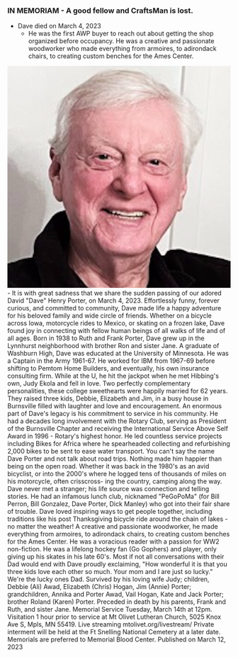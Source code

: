 ### IN MEMORIAM - A good fellow and CraftsMan is lost.

- Dave died on March 4, 2023 
  - He was the first AWP buyer to reach out about getting the shop organized before occupancy.  He was a creative and passionate woodworker who made everything from armoires, to adirondack chairs, to creating custom benches for the Ames Center.
 <img src="./Collateral/Dave.png">
- It is with great sadness that we share the sudden passing of our adored David "Dave" Henry Porter, on March 4, 2023. Effortlessly funny, forever curious, and committed to community, Dave made life a happy adventure for his beloved family and wide circle of friends. Whether on a bicycle across Iowa, motorcycle rides to Mexico, or skating on a frozen lake, Dave found joy in connecting with fellow human beings of all walks of life and of all ages. Born in 1938 to Ruth and Frank Porter, Dave grew up in the Lynnhurst neighborhood with brother Ron and sister Jane. A graduate of Washburn High, Dave was educated at the University of Minnesota. He was a Captain in the Army 1961-67. He worked for IBM from 1967-69 before shifting to Pemtom Home Builders, and eventually, his own insurance consulting firm. While at the U, he hit the jackpot when he met Hibbing's own, Judy Ekola and fell in love. Two perfectly complementary personalities, these college sweethearts were happily married for 62 years. They raised three kids, Debbie, Elizabeth and Jim, in a busy house in Burnsville filled with laughter and love and encouragement. An enormous part of Dave's legacy is his commitment to service in his community. He had a decades long involvement with the Rotary Club, serving as President of the Burnsville Chapter and receiving
the International Service Above Self Award in 1996 - Rotary's highest honor. He led countless service projects including Bikes for Africa where he spearheaded collecting and refurbishing 2,000 bikes to be sent to ease water transport. You can't say the name Dave Porter and not talk about road trips. Nothing made him happier than being on the open road. Whether it was back in the 1980's as an avid bicyclist, or into the 2000's where he logged tens of thousands of miles on his motorcycle, often crisscross- ing the country, camping along the way. Dave never met a stranger; his life source was connection and telling stories. He had an infamous lunch club, nicknamed "PeGoPoMa" (for Bill Perron, Bill Gonzalez, Dave Porter, Dick Manley) who got into their fair share of trouble. Dave loved inspiring ways to get people together, including traditions like his post Thanksgiving bicycle ride around the chain of lakes - no matter the weather! A creative and passionate woodworker, he made everything from armoires, to adirondack chairs, to creating custom benches for the Ames Center. He was a voracious reader with a passion for WW2 non-fiction. He was a lifelong hockey fan (Go Gophers) and player, only giving up his skates in his late 60's. Most if not all conversations with their Dad would end with Dave proudly exclaiming, "How wonderful it is that you three kids love each other so much. Your mom and I are just so lucky." We're the lucky ones Dad. Survived by his loving wife Judy; children, Debbie (Ali) Awad, Elizabeth (Chris) Hogan, Jim (Annie) Porter; grandchildren, Annika and Porter Awad, Vail Hogan, Kate and Jack Porter; brother Roland (Karen) Porter. Preceded in death by his parents, Frank and Ruth, and sister Jane. Memorial Service Tuesday, March 14th at 12pm. Visitation 1 hour prior to service at Mt Olivet Lutheran Church, 5025 Knox Ave S, Mpls, MN 55419. Live streaming mtolivet.org/livestream/ Private interment will be held at the Ft Snelling National Cemetery at a later date. Memorials are preferred to Memorial Blood Center.
Published on March 12, 2023

